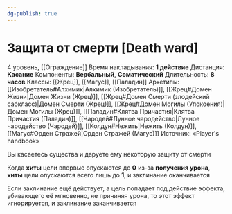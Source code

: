 ```yaml
---
dg-publish: true
---
```

# Защита от смерти [Death ward]
4 уровень, [[Ограждение]]
Время накладывания: **1 действие**
Дистанция: **Касание**
Компоненты: **Вербальный**, **Соматический**
Длительность: **8 часов**
Классы: [[Жрец]], [[Магус]], [[Паладин]]
Архетипы: [[Изобретатель#Алхимик|Алхимик (Изобретатель)]], [[Жрец#Домен Жизни|Домен Жизни (Жрец)]], [[Жрец#Домен Смерти (злодейский сабкласс)|Домен Смерти (Жрец)]], [[Жрец#Домен Могилы (Упокоения)|Домен Могилы (Жрец)]], [[Паладин#Клятва Причастия|Клятва Причастия (Паладин)]], [[Чародей#Лунное чародейство|Лунное чародейство (Чародей)]], [[Колдун#Нежить|Нежить (Колдун)]], [[Магус#Орден Стражей|Орден Стражей (Магус)]]
Источник: «Player's handbook»

Вы касаетесь существа и даруете ему некоторую защиту от смерти

Когда **хиты** цели впервые опускаются до **0** из-за **получения урона**, **хиты** цели опускаются всего лишь до **1**, и заклинание оканчивается

Если заклинание ещё действует, а цель попадает под действие эффекта, убивающего её мгновенно, не причиняя урона, то этот эффект игнорируется, и заклинание заканчивается